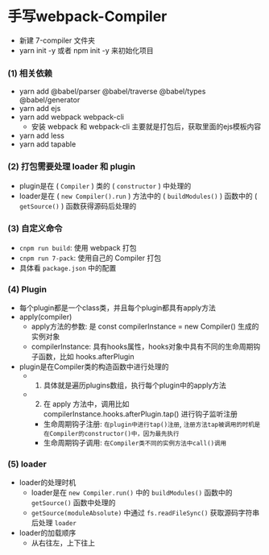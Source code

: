 # 手写webpack-Compiler
- 新建 7-compiler 文件夹
- yarn init -y 或者 npm init -y 来初始化项目

### (1) 相关依赖
- yarn add @babel/parser @babel/traverse @babel/types @babel/generator
- yarn add ejs
- yarn add webpack webpack-cli
  - 安装 webpack 和 webpack-cli 主要就是打包后，获取里面的ejs模板内容
- yarn add less
- yarn add tapable


### (2) 打包需要处理 loader 和 plugin
- plugin是在 ( `Compiler` ) 类的 ( `constructor` ) 中处理的
- loader是在 ( `new Compiler().run` ) 方法中的 ( `buildModules()` ) 函数中的 ( `getSource()` ) 函数获得源码后处理的

### (3) 自定义命令
- `cnpm run build`: 使用 webpack 打包
- `cnpm run 7-pack`: 使用自己的 Compiler 打包
- 具体看 `package.json` 中的配置 


### (4) Plugin
- 每个plugin都是一个class类，并且每个plugin都具有apply方法
- apply(compiler)
  - apply方法的参数: 是 const compilerInstance = new Compiler() 生成的实例对象
  - compilerInstance: 具有hooks属性，hooks对象中具有不同的生命周期钩子函数，比如 hooks.afterPlugin
- plugin是在Compiler类的构造函数中进行处理的
  - 1. 具体就是遍历plugins数组，执行每个plugin中的apply方法
  - 2. 在 apply 方法中，调用比如 compilerInstance.hooks.afterPlugin.tap() 进行钩子监听注册
      - 生命周期钩子注册: `在plugin中进行tap()注册`, `注册方法tap被调用的时机是在Compiler的constructor()中，因为最先执行`
      - 生命周期钩子调用: `在Compiler类不同的实例方法中call()调用`

### (5) loader
- loader的处理时机
  - loader是在 `new Compiler.run()` 中的 `buildModules()` 函数中的 `getSource()` 函数中处理的
  - `getSource(moduleAbsolute)` 中通过 `fs.readFileSync()` 获取源码字符串后处理 `loader`
- loader的加载顺序
  - 从右往左，上下往上